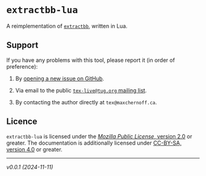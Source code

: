 <!-- extractbb-lua
     https://github.com/gucci-on-fleek/extractbb
     SPDX-License-Identifier: MPL-2.0+ OR CC-BY-SA-4.0+
     SPDX-FileCopyrightText: 2024 Max Chernoff
-->

`extractbb-lua`
===============

A reimplementation of
[`extractbb`](https://texdoc.org/serve/extractbb/0), written in Lua.

Support
-------

If you have any problems with this tool, please report it (in order of
preference):

1. By [opening a new issue on
   GitHub](https://github.com/gucci-on-fleek/extractbb/issues/new).

2. Via email to the public [`tex-live@tug.org` mailing list](https://tug.org/mailman/listinfo/tex-live).

3. By contacting the author directly at `tex@maxchernoff.ca`.


Licence
-------

`extractbb-lua` is licensed under the [_Mozilla Public License_, version
2.0](https://www.mozilla.org/en-US/MPL/2.0/) or greater. The
documentation is additionally licensed under [CC-BY-SA, version
4.0](https://creativecommons.org/licenses/by-sa/4.0/legalcode) or
greater.

---
_v0.0.1 (2024-11-11)_ <!--%%version %%dashdate-->
